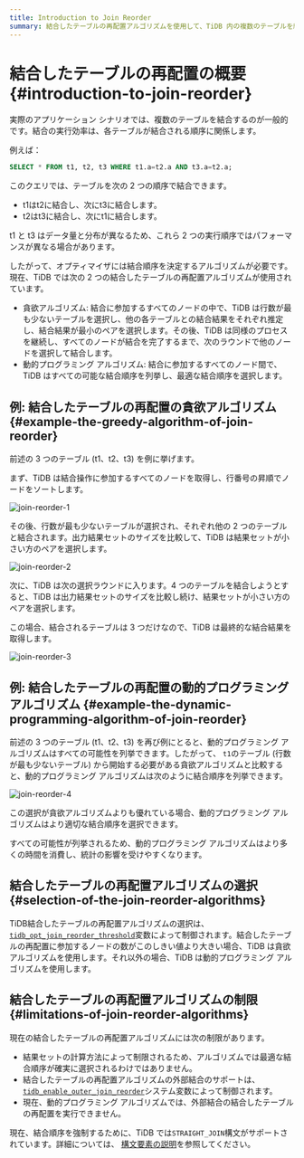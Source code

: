 ```yaml
---
title: Introduction to Join Reorder
summary: 結合したテーブルの再配置アルゴリズムを使用して、TiDB 内の複数のテーブルを結合します。
---
```


# 結合したテーブルの再配置の概要 {#introduction-to-join-reorder}

実際のアプリケーション シナリオでは、複数のテーブルを結合するのが一般的です。結合の実行効率は、各テーブルが結合される順序に関係します。

例えば：

```sql
SELECT * FROM t1, t2, t3 WHERE t1.a=t2.a AND t3.a=t2.a;
```

このクエリでは、テーブルを次の 2 つの順序で結合できます。

-   t1はt2に結合し、次にt3に結合します。
-   t2はt3に結合し、次にt1に結合します。

t1 と t3 はデータ量と分布が異なるため、これら 2 つの実行順序ではパフォーマンスが異なる場合があります。

したがって、オプティマイザには結合順序を決定するアルゴリズムが必要です。現在、TiDB では次の 2 つの結合したテーブルの再配置アルゴリズムが使用されています。

-   貪欲アルゴリズム: 結合に参加するすべてのノードの中で、TiDB は行数が最も少ないテーブルを選択し、他の各テーブルとの結合結果をそれぞれ推定し、結合結果が最小のペアを選択します。その後、TiDB は同様のプロセスを継続し、すべてのノードが結合を完了するまで、次のラウンドで他のノードを選択して結合します。
-   動的プログラミング アルゴリズム: 結合に参加するすべてのノード間で、TiDB はすべての可能な結合順序を列挙し、最適な結合順序を選択します。

## 例: 結合したテーブルの再配置の貪欲アルゴリズム {#example-the-greedy-algorithm-of-join-reorder}

前述の 3 つのテーブル (t1、t2、t3) を例に挙げます。

まず、TiDB は結合操作に参加するすべてのノードを取得し、行番号の昇順でノードをソートします。

![join-reorder-1](/media/join-reorder-1.png)

その後、行数が最も少ないテーブルが選択され、それぞれ他の 2 つのテーブルと結合されます。出力結果セットのサイズを比較して、TiDB は結果セットが小さい方のペアを選択します。

![join-reorder-2](/media/join-reorder-2.png)

次に、TiDB は次の選択ラウンドに入ります。4 つのテーブルを結合しようとすると、TiDB は出力結果セットのサイズを比較し続け、結果セットが小さい方のペアを選択します。

この場合、結合されるテーブルは 3 つだけなので、TiDB は最終的な結合結果を取得します。

![join-reorder-3](/media/join-reorder-3.png)

## 例: 結合したテーブルの再配置の動的プログラミングアルゴリズム {#example-the-dynamic-programming-algorithm-of-join-reorder}

前述の 3 つのテーブル (t1、t2、t3) を再び例にとると、動的プログラミング アルゴリズムはすべての可能性を列挙できます。したがって、 `t1`のテーブル (行数が最も少ないテーブル) から開始する必要がある貪欲アルゴリズムと比較すると、動的プログラミング アルゴリズムは次のように結合順序を列挙できます。

![join-reorder-4](/media/join-reorder-4.png)

この選択が貪欲アルゴリズムよりも優れている場合、動的プログラミング アルゴリズムはより適切な結合順序を選択できます。

すべての可能性が列挙されるため、動的プログラミング アルゴリズムはより多くの時間を消費し、統計の影響を受けやすくなります。

## 結合したテーブルの再配置アルゴリズムの選択 {#selection-of-the-join-reorder-algorithms}

TiDB結合したテーブルの再配置アルゴリズムの選択は、 [`tidb_opt_join_reorder_threshold`](/system-variables.md#tidb_opt_join_reorder_threshold)変数によって制御されます。結合したテーブルの再配置に参加するノードの数がこのしきい値より大きい場合、TiDB は貪欲アルゴリズムを使用します。それ以外の場合、TiDB は動的プログラミング アルゴリズムを使用します。

## 結合したテーブルの再配置アルゴリズムの制限 {#limitations-of-join-reorder-algorithms}

現在の結合したテーブルの再配置アルゴリズムには次の制限があります。

-   結果セットの計算方法によって制限されるため、アルゴリズムでは最適な結合順序が確実に選択されるわけではありません。
-   結合したテーブルの再配置アルゴリズムの外部結合のサポートは、 [`tidb_enable_outer_join_reorder`](/system-variables.md#tidb_enable_outer_join_reorder-new-in-v610)システム変数によって制御されます。
-   現在、動的プログラミング アルゴリズムでは、外部結合の結合したテーブルの再配置を実行できません。

現在、結合順序を強制するために、TiDB では`STRAIGHT_JOIN`構文がサポートされています。詳細については、 [構文要素の説明](/sql-statements/sql-statement-select.md#description-of-the-syntax-elements)を参照してください。
